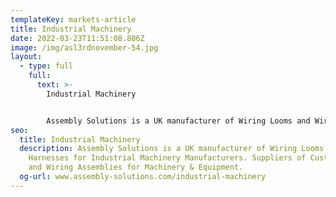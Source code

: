 ```yaml
---
templateKey: markets-article
title: Industrial Machinery
date: 2022-03-23T11:51:08.806Z
image: /img/asl3rdnovember-54.jpg
layout:
  - type: full
    full:
      text: >-
        Industrial Machinery


        Assembly Solutions is a UK manufacturer of Wiring Looms and Wiring Harnesses for Industrial Machinery Manufacturers.
seo:
  title: Industrial Machinery
  description: Assembly Solutions is a UK manufacturer of Wiring Looms and Wiring
    Harnesses for Industrial Machinery Manufacturers. Suppliers of Custom Cables
    and Wiring Assemblies for Machinery & Equipment.
  og-url: www.assembly-solutions.com/industrial-machinery
---
```

